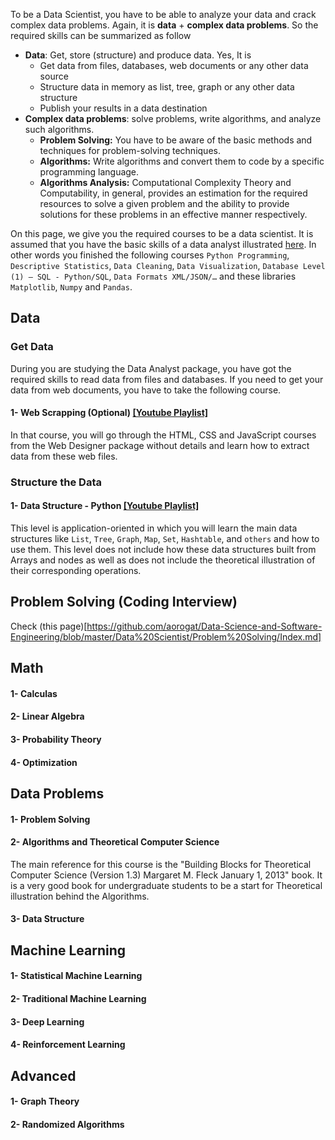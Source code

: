 To be a Data Scientist, you have to be able to analyze your data and crack complex data problems. Again, it is **data** + **complex data problems**. So the required skills can be summarized as follow
* **Data**: Get, store (structure) and produce data.
Yes, It is
  * Get data from files, databases, web documents or any other data source
  * Structure data in memory as list, tree, graph or any other data structure
  * Publish your results in a data destination
* **Complex data problems**: solve problems, write algorithms, and analyze such algorithms.
  * **Problem Solving:** You have to be aware of the basic methods and techniques for problem-solving techniques.
  * **Algorithms:** Write algorithms and convert them to code by a specific programming language.
  * **Algorithms Analysis:**  Computational Complexity Theory and Computability, in general, provides an estimation for the required resources to solve a given problem and the ability to provide solutions for these problems in an effective manner respectively.
  
On this page, we give you the required courses to be a data scientist. It is assumed that you have the basic skills of a data analyst illustrated [here](https://github.com/aorogat/Data-Science-and-Software-Engineering/tree/master/Data%20Analyst). In other words you finished the following courses `Python Programming`, `Descriptive Statistics`, `Data Cleaning`, `Data Visualization`, `Database Level (1) – SQL - Python/SQL`, `Data Formats XML/JSON/…` and these libraries `Matplotlib`, `Numpy` and `Pandas`. 

## Data
### Get Data
During you are studying the Data Analyst package, you have got the required skills to read data from files and databases. If you need to get your data from web documents, you have to take the following course.
#### 1- Web Scrapping (Optional) [\[Youtube Playlist\]]()
In that course, you will go through the HTML, CSS and JavaScript courses from the Web Designer package without details and learn how to extract data from these web files. 
### Structure the Data
#### 1- Data Structure - Python [\[Youtube Playlist\]](https://www.youtube.com/playlist?list=PL73bE5x5W-ICLzNwt5aAjnstOlqNgtqMJ)
This level is application-oriented in which you will learn the main data structures like `List`, `Tree`, `Graph`, `Map`, `Set`, `Hashtable`, and `others` and how to use them. This level does not include how these data structures built from Arrays and nodes as well as does not include the theoretical illustration of their corresponding operations. 

## Problem Solving (Coding Interview)
Check (this page)[https://github.com/aorogat/Data-Science-and-Software-Engineering/blob/master/Data%20Scientist/Problem%20Solving/Index.md]





## Math
#### 1- Calculas

#### 2- Linear Algebra

#### 3- Probability Theory

#### 4- Optimization


## Data Problems
#### 1- Problem Solving

#### 2- Algorithms and Theoretical Computer Science 
The main reference for this course is the "Building Blocks for Theoretical Computer Science (Version 1.3) Margaret M. Fleck January 1, 2013" book. It is a very good book for undergraduate students to be a start for Theoretical illustration behind the Algorithms.

#### 3- Data Structure


## Machine Learning
#### 1- Statistical Machine Learning
#### 2- Traditional Machine Learning
#### 3- Deep Learning
#### 4- Reinforcement Learning

## Advanced
#### 1- Graph Theory
#### 2- Randomized Algorithms

